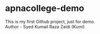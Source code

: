 # apnacollege-demo
This is my first Github project, just for demo.
<br>
Author - Syed Kumail Raza Zaidi (Kumi)
